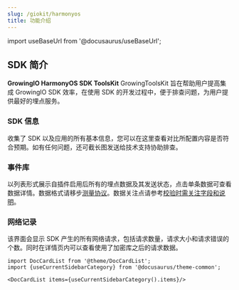 ```yaml
---
slug: /giokit/harmonyos
title: 功能介绍
---
```



import useBaseUrl from '@docusaurus/useBaseUrl';

## SDK 简介
**GrowingIO HarmonyOS SDK ToolsKit** GrowingToolsKit 旨在帮助用户提高集成 GrowingIO SDK 效率，在使用 SDK 的开发过程中，便于排查问题，为用户提供最好的埋点服务。

### SDK 信息

收集了 SDK 以及应用的所有基本信息，您可以在这里查看对比所配置内容是否符合预期。如有任何问题，还可截长图发送给技术支持协助排查。

### 事件库

以列表形式展示自插件启用后所有的埋点数据及其发送状态，点击单条数据可查看数据详情。数据格式请移步[测量协议](/docs/Measurement%20Protocol)。数据关注点请参考[校验时需关注字段和说明](/docs/debugverify#校验时需关注字段和说明)。

### 网络记录

该界面会显示 SDK 产生的所有网络请求，包括请求数量，请求大小和请求错误的个数。同时在详情页内可以查看使用了加密库之后的请求数据。

```mdx-code-block
import DocCardList from '@theme/DocCardList';
import {useCurrentSidebarCategory} from '@docusaurus/theme-common';

<DocCardList items={useCurrentSidebarCategory().items}/>
```
